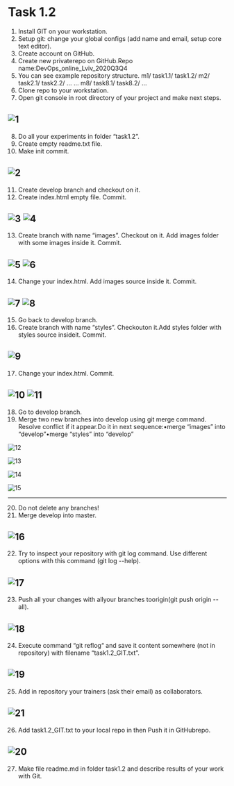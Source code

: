 # Task 1.2

1. Install GIT on your workstation.
2. Setup git: change your global configs (add name and email, setup core text editor).
3. Create account on GitHub.
4. Create new privaterepo on GitHub.Repo name:DevOps_online_Lviv_2020Q3Q4
5. You can see example repository structure.
  m1/
    task1.1/
    task1.2/
  m2/
    task2.1/
    task2.2/
    ...
  ...
  m8/
    task8.1/
    task8.2/
    ...
6. Clone repo to your workstation.
7. Open git console in root directory of your project and make next steps.

![1](homework_screenshots/1.png)
---
8. Do all your experiments in folder “task1.2”.
9. Create empty readme.txt file.
10. Make init commit.

![2](homework_screenshots/2.png)
---
11. Create develop branch and checkout on it.
12. Create index.html empty file. Commit.

![3](homework_screenshots/3.png)
![4](homework_screenshots/4.png)
---
13. Create branch with name “images”. Checkout on it. Add images folder with some images inside it. Commit.

![5](homework_screenshots/5.png)
![6](homework_screenshots/6.png)
---
14. Change your index.html. Add images source inside it. Commit.

![7](homework_screenshots/7.png)
![8](homework_screenshots/8.png)
---
15. Go back to develop branch.
16. Create branch with name “styles”. Checkouton it.Add styles folder with styles source insideit. Commit.

![9](homework_screenshots/9.png)
---
17. Change your index.html. Commit.

![10](homework_screenshots/10.png)
![11](homework_screenshots/11.png)
---
18. Go to develop branch.
19. Merge two new branches into develop using git merge command. Resolve conflict if it appear.Do it in next sequence:•merge “images” into “develop”•merge “styles” into “develop”

![12](homework_screenshots/12.png)

![13](homework_screenshots/13.png)

![14](homework_screenshots/14.png)

![15](homework_screenshots/15.png)

---
20. Do not delete any branches!
21. Merge develop into master.

![16](homework_screenshots/16.png)
---
22. Try to inspect your repository with git log command. Use different options with this command (git log --help).

![17](homework_screenshots/17.png)
---
23. Push all your changes with allyour branches toorigin(git push origin --all).

![18](homework_screenshots/18.png)
---
24. Execute command “git reflog“ and save it content somewhere (not in repository) with filename “task1.2_GIT.txt”.

![19](homework_screenshots/19.png)
---
25. Add in repository your trainers (ask their email) as collaborators.

![21](homework_screenshots/21.png)
---
26. Add task1.2_GIT.txt to your local repo in then Push it in GitHubrepo.

![20](homework_screenshots/20.png)
---
27. Make file readme.md  in folder task1.2 and describe results of your work with Git.
